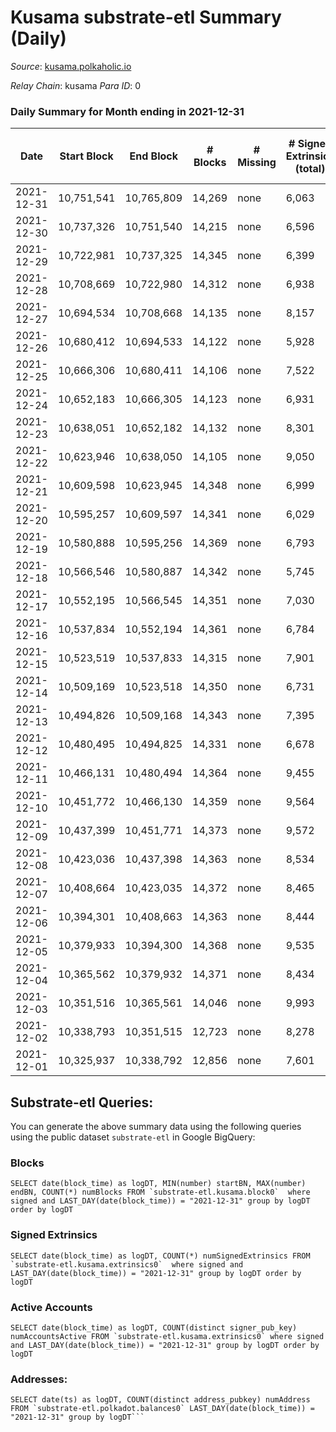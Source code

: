# Kusama substrate-etl Summary (Daily)

_Source_: [kusama.polkaholic.io](https://kusama.polkaholic.io)

*Relay Chain*: kusama
*Para ID*: 0



### Daily Summary for Month ending in 2021-12-31


| Date | Start Block | End Block | # Blocks | # Missing | # Signed Extrinsics (total) | # Active Accounts | # Addresses with Balances | # Events | # Transfers | # XCM Transfers In | # XCM Transfers Out |
| ---- | ----------- | --------- | -------- | --------- | --------------------------- | ----------------- | ------------------------- | -------- | ----------- | ------------------ | ------------------- |
| 2021-12-31 | 10,751,541 | 10,765,809 | 14,269 | none | 6,063 | 1,646 | 230,388 | 385,578 | 2,050 ($13,203,715) | 59 ($2,561,352) | 79 ($232,705) |
| 2021-12-30 | 10,737,326 | 10,751,540 | 14,215 | none | 6,596 | 1,641 |  | 380,391 | 2,094 ($5,404,158) | 54 ($179,162) | 77 ($218,139) |
| 2021-12-29 | 10,722,981 | 10,737,325 | 14,345 | none | 6,399 | 1,861 |  | 382,651 | 2,318 ($6,333,262) | 66 ($377,844) | 92 ($175,986) |
| 2021-12-28 | 10,708,669 | 10,722,980 | 14,312 | none | 6,938 | 1,778 |  | 385,682 | 2,246 ($10,943,597) | 77 ($415,133) | 129 ($463,695) |
| 2021-12-27 | 10,694,534 | 10,708,668 | 14,135 | none | 8,157 | 1,807 |  | 408,071 | 2,729 ($8,952,795) | 104 ($534,636) | 105 ($198,999) |
| 2021-12-26 | 10,680,412 | 10,694,533 | 14,122 | none | 5,928 | 1,663 |  | 362,269 | 2,094 ($7,359,398) | 80 ($327,823) | 85 ($243,363) |
| 2021-12-25 | 10,666,306 | 10,680,411 | 14,106 | none | 7,522 | 1,676 |  | 364,314 | 2,299 ($4,008,625) | 49 ($140,618) | 68 ($62,239.07) |
| 2021-12-24 | 10,652,183 | 10,666,305 | 14,123 | none | 6,931 | 1,890 |  | 367,858 | 2,589 ($6,188,723) | 69 ($258,877) | 138 ($222,051) |
| 2021-12-23 | 10,638,051 | 10,652,182 | 14,132 | none | 8,301 | 2,176 |  | 402,001 | 2,811 ($8,029,232) | 107 ($370,020) | 158 ($218,280) |
| 2021-12-22 | 10,623,946 | 10,638,050 | 14,105 | none | 9,050 | 2,019 |  | 392,736 | 2,950 ($18,407,053) | 78 ($162,091) | 227 ($350,883) |
| 2021-12-21 | 10,609,598 | 10,623,945 | 14,348 | none | 6,999 | 1,595 |  | 362,972 | 2,291 ($12,087,283) | 55 ($140,287) | 150 ($796,352) |
| 2021-12-20 | 10,595,257 | 10,609,597 | 14,341 | none | 6,029 | 1,476 |  | 398,072 | 1,715 ($12,349,042) | 52 ($710,373) | 98 ($344,873) |
| 2021-12-19 | 10,580,888 | 10,595,256 | 14,369 | none | 6,793 | 1,388 |  | 364,998 | 1,773 ($2,428,259) | 43 ($68,645.54) | 76 ($77,071.34) |
| 2021-12-18 | 10,566,546 | 10,580,887 | 14,342 | none | 5,745 | 1,617 |  | 352,317 | 2,159 ($5,028,946) | 52 ($289,971) | 111 ($93,202.65) |
| 2021-12-17 | 10,552,195 | 10,566,545 | 14,351 | none | 7,030 | 1,804 |  | 410,241 | 2,299 ($25,218,302) | 62 ($443,347) | 118 ($355,888) |
| 2021-12-16 | 10,537,834 | 10,552,194 | 14,361 | none | 6,784 | 1,686 |  | 386,757 | 2,111 ($11,402,177) | 89 ($387,207) | 348 ($375,031) |
| 2021-12-15 | 10,523,519 | 10,537,833 | 14,315 | none | 7,901 | 1,835 |  | 375,280 | 2,927 ($7,104,650) | 84 ($314,050) | 369 ($352,809) |
| 2021-12-14 | 10,509,169 | 10,523,518 | 14,350 | none | 6,731 | 1,871 |  | 386,003 | 2,543 ($13,982,904) | 92 ($524,224) | 153 ($61,112.82) |
| 2021-12-13 | 10,494,826 | 10,509,168 | 14,343 | none | 7,395 | 1,808 |  | 399,570 | 3,404 ($54,318,599) | 80 ($177,039) | 127 ($142,309) |
| 2021-12-12 | 10,480,495 | 10,494,825 | 14,331 | none | 6,678 | 1,778 |  | 369,521 | 2,225 ($9,147,329) | 50 ($484,957) | 84 ($793,562) |
| 2021-12-11 | 10,466,131 | 10,480,494 | 14,364 | none | 9,455 | 2,485 |  | 392,806 | 3,473 ($10,980,195) | 108 ($416,373) | 112 ($577,466) |
| 2021-12-10 | 10,451,772 | 10,466,130 | 14,359 | none | 9,564 | 2,408 |  | 404,808 | 3,657 ($29,293,651) | 150 ($801,316) | 92 ($2,187,110) |
| 2021-12-09 | 10,437,399 | 10,451,771 | 14,373 | none | 9,572 | 2,453 |  | 398,184 | 3,504 ($21,509,201) | 88 ($312,798) | 154 ($807,188) |
| 2021-12-08 | 10,423,036 | 10,437,398 | 14,363 | none | 8,534 | 2,185 |  | 405,189 | 3,086 ($12,479,879) | 105 ($541,137) | 76 ($273,173) |
| 2021-12-07 | 10,408,664 | 10,423,035 | 14,372 | none | 8,465 | 2,396 |  | 394,431 | 3,771 ($57,800,496) | 108 ($901,640) | 139 ($3,129,098) |
| 2021-12-06 | 10,394,301 | 10,408,663 | 14,363 | none | 8,444 | 2,184 |  | 393,042 | 3,335 ($22,900,013) | 129 ($2,173,738) | 173 ($707,594) |
| 2021-12-05 | 10,379,933 | 10,394,300 | 14,368 | none | 9,535 | 2,142 |  | 402,004 | 3,298 ($17,131,603) | 136 ($424,129) | 84 ($343,086) |
| 2021-12-04 | 10,365,562 | 10,379,932 | 14,371 | none | 8,434 | 2,307 |  | 385,513 | 3,477 ($18,094,595) | 127 ($900,280) | 197 ($971,789) |
| 2021-12-03 | 10,351,516 | 10,365,561 | 14,046 | none | 9,993 | 3,259 |  | 417,438 | 4,814 ($26,273,403) | 161 ($4,137,769) | 147 ($772,981) |
| 2021-12-02 | 10,338,793 | 10,351,515 | 12,723 | none | 8,278 | 1,982 |  | 352,195 | 4,096 ($26,304,533) | 136 ($889,461) | 124 ($101,815) |
| 2021-12-01 | 10,325,937 | 10,338,792 | 12,856 | none | 7,601 | 3,130 |  | 360,624 | 4,830 ($48,262,398) | 145 ($424,367) | 128 ($1,256,393) |

## Substrate-etl Queries:
You can generate the above summary data using the following queries using the public dataset `substrate-etl` in Google BigQuery:


### Blocks
```
SELECT date(block_time) as logDT, MIN(number) startBN, MAX(number) endBN, COUNT(*) numBlocks FROM `substrate-etl.kusama.block0`  where signed and LAST_DAY(date(block_time)) = "2021-12-31" group by logDT order by logDT
```


### Signed Extrinsics
```
SELECT date(block_time) as logDT, COUNT(*) numSignedExtrinsics FROM `substrate-etl.kusama.extrinsics0`  where signed and LAST_DAY(date(block_time)) = "2021-12-31" group by logDT order by logDT
```


### Active Accounts
```
SELECT date(block_time) as logDT, COUNT(distinct signer_pub_key) numAccountsActive FROM `substrate-etl.kusama.extrinsics0` where signed and LAST_DAY(date(block_time)) = "2021-12-31" group by logDT order by logDT
```


### Addresses:
```
SELECT date(ts) as logDT, COUNT(distinct address_pubkey) numAddress FROM `substrate-etl.polkadot.balances0` LAST_DAY(date(block_time)) = "2021-12-31" group by logDT```

